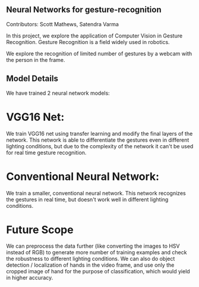 ## Neural Networks for gesture-recognition
Contributors: Scott Mathews, Satendra Varma

In this project, we explore the application of Computer Vision in Gesture Recognition. 
Gesture Recognition is a field widely used in robotics.

We explore the recognition of limited number of gestures by a webcam with the person in the frame.

## Model Details
We have trained 2 neural network models:

# VGG16 Net:
We train VGG16 net using transfer learning and modify the final layers of the network.
This network is able to differentiate the gestures even in different lighting conditions, but due to the complexity of the network it can't be used for real time gesture recognition.

# Conventional Neural Network:
We train a smaller, conventional neural network. This network recognizes the gestures in real time, but doesn't work well in different lighting conditions.

# Future Scope
We can preprocess the data further (like converting the images to HSV instead of RGB) to generate more number of training examples and check the robustness to different lighting conditions.
We can also do object detection / localization of hands in the video frame, and use only the cropped image of hand for the purpose of classification, which would yield in higher accuracy.


